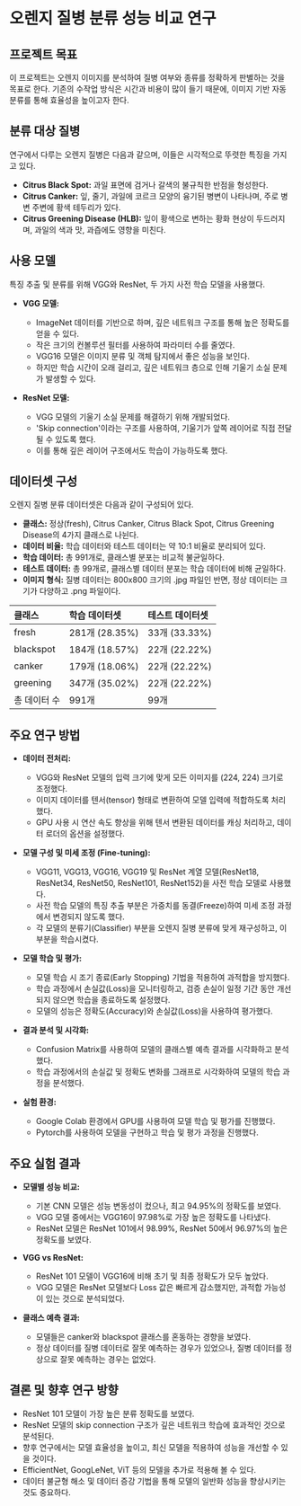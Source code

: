 # 오렌지 질병 분류 성능 비교 연구

## 프로젝트 목표

이 프로젝트는 오렌지 이미지를 분석하여 질병 여부와 종류를 정확하게 판별하는 것을 목표로 한다. 기존의 수작업 방식은 시간과 비용이 많이 들기 때문에, 이미지 기반 자동 분류를 통해 효율성을 높이고자 한다.

## 분류 대상 질병

연구에서 다루는 오렌지 질병은 다음과 같으며, 이들은 시각적으로 뚜렷한 특징을 가지고 있다.

* **Citrus Black Spot:** 과일 표면에 검거나 갈색의 불규칙한 반점을 형성한다.
* **Citrus Canker:** 잎, 줄기, 과일에 코르크 모양의 융기된 병변이 나타나며, 주로 병변 주변에 황색 테두리가 있다.
* **Citrus Greening Disease (HLB):** 잎이 황색으로 변하는 황화 현상이 두드러지며, 과일의 색과 맛, 과즙에도 영향을 미친다.

## 사용 모델

특징 추출 및 분류를 위해 VGG와 ResNet, 두 가지 사전 학습 모델을 사용했다.

* **VGG 모델:**

    * ImageNet 데이터를 기반으로 하며, 깊은 네트워크 구조를 통해 높은 정확도를 얻을 수 있다.
    * 작은 크기의 컨볼루션 필터를 사용하여 파라미터 수를 줄였다.
    * VGG16 모델은 이미지 분류 및 객체 탐지에서 좋은 성능을 보인다.
    * 하지만 학습 시간이 오래 걸리고, 깊은 네트워크 층으로 인해 기울기 소실 문제가 발생할 수 있다.
* **ResNet 모델:**

    * VGG 모델의 기울기 소실 문제를 해결하기 위해 개발되었다.
    * 'Skip connection'이라는 구조를 사용하여, 기울기가 앞쪽 레이어로 직접 전달될 수 있도록 했다.
    * 이를 통해 깊은 레이어 구조에서도 학습이 가능하도록 했다.

## 데이터셋 구성

오렌지 질병 분류 데이터셋은 다음과 같이 구성되어 있다.

* **클래스:** 정상(fresh), Citrus Canker, Citrus Black Spot, Citrus Greening Disease의 4가지 클래스로 나뉜다.
* **데이터 비율:** 학습 데이터와 테스트 데이터는 약 10:1 비율로 분리되어 있다.
* **학습 데이터:** 총 991개로, 클래스별 분포는 비교적 불균일하다.
* **테스트 데이터:** 총 99개로, 클래스별 데이터 분포는 학습 데이터에 비해 균일하다.
* **이미지 형식:** 질병 데이터는 800x800 크기의 .jpg 파일인 반면, 정상 데이터는 크기가 다양하고 .png 파일이다.

| 클래스     | 학습 데이터셋 | 테스트 데이터셋 |
| :--------- | :------------- | :------------- |
| fresh      | 281개 (28.35%)  | 33개 (33.33%)   |
| blackspot  | 184개 (18.57%)  | 22개 (22.22%)   |
| canker     | 179개 (18.06%)  | 22개 (22.22%)   |
| greening   | 347개 (35.02%)  | 22개 (22.22%)   |
| 총 데이터 수 | 991개          | 99개           |

## 주요 연구 방법

* **데이터 전처리:**

    * VGG와 ResNet 모델의 입력 크기에 맞게 모든 이미지를 (224, 224) 크기로 조정했다.
    * 이미지 데이터를 텐서(tensor) 형태로 변환하여 모델 입력에 적합하도록 처리했다.
    * GPU 사용 시 연산 속도 향상을 위해 텐서 변환된 데이터를 캐싱 처리하고, 데이터 로더의 옵션을 설정했다.
* **모델 구성 및 미세 조정 (Fine-tuning):**

    * VGG11, VGG13, VGG16, VGG19 및 ResNet 계열 모델(ResNet18, ResNet34, ResNet50, ResNet101, ResNet152)을 사전 학습 모델로 사용했다.
    * 사전 학습 모델의 특징 추출 부분은 가중치를 동결(Freeze)하여 미세 조정 과정에서 변경되지 않도록 했다.
    * 각 모델의 분류기(Classifier) 부분을 오렌지 질병 분류에 맞게 재구성하고, 이 부분을 학습시켰다.
* **모델 학습 및 평가:**

    * 모델 학습 시 조기 종료(Early Stopping) 기법을 적용하여 과적합을 방지했다.
    * 학습 과정에서 손실값(Loss)을 모니터링하고, 검증 손실이 일정 기간 동안 개선되지 않으면 학습을 종료하도록 설정했다.
    * 모델의 성능은 정확도(Accuracy)와 손실값(Loss)을 사용하여 평가했다.
* **결과 분석 및 시각화:**

    * Confusion Matrix를 사용하여 모델의 클래스별 예측 결과를 시각화하고 분석했다.
    * 학습 과정에서의 손실값 및 정확도 변화를 그래프로 시각화하여 모델의 학습 과정을 분석했다.
* **실험 환경:**

    * Google Colab 환경에서 GPU를 사용하여 모델 학습 및 평가를 진행했다.
    * Pytorch를 사용하여 모델을 구현하고 학습 및 평가 과정을 진행했다.

## 주요 실험 결과

* **모델별 성능 비교:**

    * 기본 CNN 모델은 성능 변동성이 컸으나, 최고 94.95%의 정확도를 보였다.
    * VGG 모델 중에서는 VGG16이 97.98%로 가장 높은 정확도를 나타냈다.
    * ResNet 모델은 ResNet 101에서 98.99%, ResNet 50에서 96.97%의 높은 정확도를 보였다.
* **VGG vs ResNet:**

    * ResNet 101 모델이 VGG16에 비해 초기 및 최종 정확도가 모두 높았다.
    * VGG 모델은 ResNet 모델보다 Loss 값은 빠르게 감소했지만, 과적합 가능성이 있는 것으로 분석되었다.
* **클래스 예측 결과:**

    * 모델들은 canker와 blackspot 클래스를 혼동하는 경향을 보였다.
    * 정상 데이터를 질병 데이터로 잘못 예측하는 경우가 있었으나, 질병 데이터를 정상으로 잘못 예측하는 경우는 없었다.

## 결론 및 향후 연구 방향

* ResNet 101 모델이 가장 높은 분류 정확도를 보였다.
* ResNet 모델의 skip connection 구조가 깊은 네트워크 학습에 효과적인 것으로 분석된다.
* 향후 연구에서는 모델 효율성을 높이고, 최신 모델을 적용하여 성능을 개선할 수 있을 것이다.
* EfficientNet, GoogLeNet, ViT 등의 모델을 추가로 적용해 볼 수 있다.
* 데이터 불균형 해소 및 데이터 증강 기법을 통해 모델의 일반화 성능을 향상시키는 것도 중요하다.